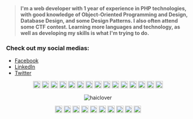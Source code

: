 

> **I'm a web developer with 1 year of experience in PHP technologies, with good knowledge of Object-Oriented Programming and Design, Database Design, and some Design Patterns. I also often attend some CTF contest. Learning more languages and technology, as well as developing my skills is what I'm trying to do.** 

### Check out my social medias:

- [Facebook](https://fb.com/dinghi.19091999)
- [LinkedIn](https://www.linkedin.com/in/haidv99)
- [Twitter](https://twitter.com/haidv99)



<p align="center"><img src="https://konpa.github.io/devicon/devicon.git/icons/react/react-original-wordmark.svg" alt="react" width="20" height="20"/> <img src="https://konpa.github.io/devicon/devicon.git/icons/c/c-original.svg" alt="c" width="20" height="20"/> <img src="https://konpa.github.io/devicon/devicon.git/icons/cplusplus/cplusplus-original.svg" alt="cplusplus" width="20" height="20"/> <img src="https://konpa.github.io/devicon/devicon.git/icons/csharp/csharp-original.svg" alt="csharp" width="20" height="20"/> <img src="https://konpa.github.io/devicon/devicon.git/icons/html5/html5-original-wordmark.svg" alt="html5" width="20" height="20"/> <img src="https://konpa.github.io/devicon/devicon.git/icons/java/java-original-wordmark.svg" alt="java" width="20" height="20"/> <img src="https://konpa.github.io/devicon/devicon.git/icons/javascript/javascript-original.svg" alt="javascript" width="20" height="20"/> <img src="https://konpa.github.io/devicon/devicon.git/icons/laravel/laravel-plain-wordmark.svg" alt="laravel" width="20" height="20"/> <img src="https://konpa.github.io/devicon/devicon.git/icons/mysql/mysql-original-wordmark.svg" alt="mysql" width="20" height="20"/> <img src="https://konpa.github.io/devicon/devicon.git/icons/php/php-original.svg" alt="php" width="20" height="20"/> <img src="https://konpa.github.io/devicon/devicon.git/icons/sass/sass-original.svg" alt="sass" width="20" height="20"/> <img src="https://konpa.github.io/devicon/devicon.git/icons/python/python-original-wordmark.svg" alt="python" width="20" height="20"/> <img src="https://konpa.github.io/devicon/devicon.git/icons/nginx/nginx-original.svg" alt="nginx" width="20" height="20"/> <img src="https://konpa.github.io/devicon/devicon.git/icons/linux/linux-original.svg" alt="linux" width="20" height="20"/> <img src="https://konpa.github.io/devicon/devicon.git/icons/redux/redux-original.svg" alt="redux" width="20" height="20"/></p><p align="center"> <img src="https://github-readme-stats.vercel.app/api?username=haiclover&show_icons=true" alt="haiclover" /> </p>

<p align="center">
<a href="https://codepen.io/haiclover" target="blank"><img align="center" src="https://cdn.jsdelivr.net/npm/simple-icons@3.0.1/icons/codepen.svg" alt="haiclover" height="20" width="20" /></a>
<a href="https://dev.to/haiclover" target="blank"><img align="center" src="https://cdn.jsdelivr.net/npm/simple-icons@3.0.1/icons/dev-dot-to.svg" alt="haiclover" height="20" width="20" /></a>
<a href="https://twitter.com/haidv99" target="blank"><img align="center" src="https://cdn.jsdelivr.net/npm/simple-icons@3.0.1/icons/twitter.svg" alt="haiclover" height="20" width="20" /></a>
<a href="https://linkedin.com/in/haidv99" target="blank"><img align="center" src="https://cdn.jsdelivr.net/npm/simple-icons@3.0.1/icons/linkedin.svg" alt="haiclover" height="20" width="20" /></a>
<a href="https://stackoverflow.com/users/11752773/haiclover" target="blank"><img align="center" src="https://cdn.jsdelivr.net/npm/simple-icons@3.0.1/icons/stackoverflow.svg" alt="haiclover" height="20" width="20" /></a>
<a href="https://codesandbox.com/haiclover" target="blank"><img align="center" src="https://cdn.jsdelivr.net/npm/simple-icons@3.0.1/icons/codesandbox.svg" alt="haiclover" height="20" width="20" /></a>
<a href="https://kaggle.com/haiclover" target="blank"><img align="center" src="https://cdn.jsdelivr.net/npm/simple-icons@3.0.1/icons/kaggle.svg" alt="haiclover" height="20" width="20" /></a>
<a href="https://fb.com/dinghi.19091999" target="blank"><img align="center" src="https://cdn.jsdelivr.net/npm/simple-icons@3.0.1/icons/facebook.svg" alt="haiclover" height="20" width="20" /></a>
<a href="https://instagram.com/dinghiiiiiiiii" target="blank"><img align="center" src="https://cdn.jsdelivr.net/npm/simple-icons@3.0.1/icons/instagram.svg" alt="haiclover" height="20" width="20" /></a>
<a href="https://medium.com/haiclover" target="blank"><img align="center" src="https://cdn.jsdelivr.net/npm/simple-icons@3.0.1/icons/medium.svg" alt="haiclover" height="20" width="20" /></a>
</p>



